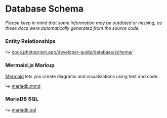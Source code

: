 # Database Schema

*Please keep in mind that some information may be outdated or missing, as these docs were automatically generated from the source code.*

### Entity Relationships

↪ [docs.photoprism.app/developer-guide/database/schema/](https://docs.photoprism.app/developer-guide/database/schema/)

###  Mermaid.js Markup

[Mermaid](https://mermaid-js.github.io/) lets you create diagrams and visualizations using text and code.

↪ [mariadb.mmd](mariadb.mmd)

### MariaDB SQL

↪ [mariadb.sql](mariadb.sql)
